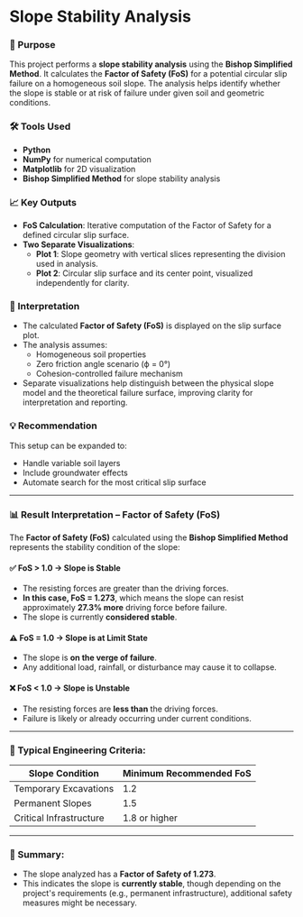 # Slope Stability Analysis

### 📌 Purpose
This project performs a **slope stability analysis** using the **Bishop Simplified Method**. It calculates the **Factor of Safety (FoS)** for a potential circular slip failure on a homogeneous soil slope. The analysis helps identify whether the slope is stable or at risk of failure under given soil and geometric conditions.

### 🛠️ Tools Used
- **Python**
- **NumPy** for numerical computation
- **Matplotlib** for 2D visualization
- **Bishop Simplified Method** for slope stability analysis

### 📈 Key Outputs
- **FoS Calculation**: Iterative computation of the Factor of Safety for a defined circular slip surface.
- **Two Separate Visualizations**:
  - **Plot 1**: Slope geometry with vertical slices representing the division used in analysis.
  - **Plot 2**: Circular slip surface and its center point, visualized independently for clarity.

### 🧾 Interpretation
- The calculated **Factor of Safety (FoS)** is displayed on the slip surface plot.
- The analysis assumes:
  - Homogeneous soil properties
  - Zero friction angle scenario (ϕ = 0°)
  - Cohesion-controlled failure mechanism
- Separate visualizations help distinguish between the physical slope model and the theoretical failure surface, improving clarity for interpretation and reporting.

### 💡 Recommendation
This setup can be expanded to:
- Handle variable soil layers
- Include groundwater effects
- Automate search for the most critical slip surface

---

### 📊 Result Interpretation – Factor of Safety (FoS)

The **Factor of Safety (FoS)** calculated using the **Bishop Simplified Method** represents the stability condition of the slope:


#### ✅ FoS > 1.0 → Slope is Stable
- The resisting forces are greater than the driving forces.
- **In this case, FoS = 1.273**, which means the slope can resist approximately **27.3% more** driving force before failure.
- The slope is currently **considered stable**.


#### ⚠️ FoS = 1.0 → Slope is at Limit State
- The slope is **on the verge of failure**.
- Any additional load, rainfall, or disturbance may cause it to collapse.


#### ❌ FoS < 1.0 → Slope is Unstable
- The resisting forces are **less than** the driving forces.
- Failure is likely or already occurring under current conditions.

---

### 🧠 Typical Engineering Criteria:
| Slope Condition            | Minimum Recommended FoS |
|---------------------------|--------------------------|
| Temporary Excavations     | 1.2                      |
| Permanent Slopes          | 1.5                      |
| Critical Infrastructure   | 1.8 or higher            |

---

### 📝 Summary:
- The slope analyzed has a **Factor of Safety of 1.273**.
- This indicates the slope is **currently stable**, though depending on the project's requirements (e.g., permanent infrastructure), additional safety measures might be necessary.
